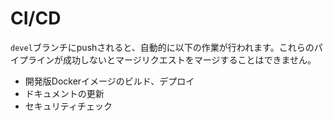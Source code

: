 # CI/CD
`devel`ブランチにpushされると、自動的に以下の作業が行われます。これらのパイプラインが成功しないとマージリクエストをマージすることはできません。
 - 開発版Dockerイメージのビルド、デプロイ
 - ドキュメントの更新
 - セキュリティチェック
